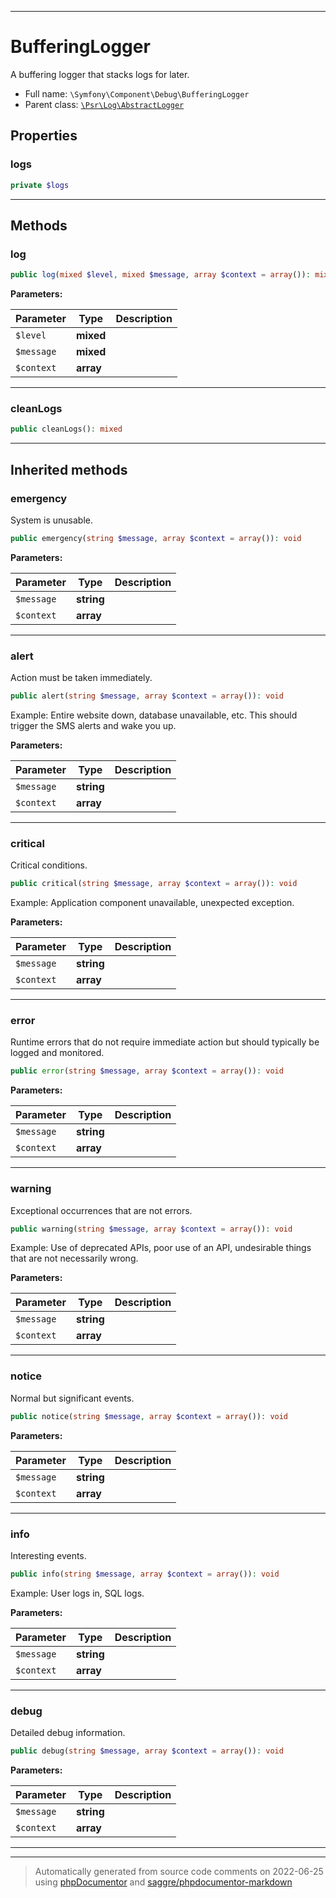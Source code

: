 ***

# BufferingLogger

A buffering logger that stacks logs for later.



* Full name: `\Symfony\Component\Debug\BufferingLogger`
* Parent class: [`\Psr\Log\AbstractLogger`](../../../Psr/Log/AbstractLogger.md)



## Properties


### logs



```php
private $logs
```






***

## Methods


### log



```php
public log(mixed $level, mixed $message, array $context = array()): mixed
```








**Parameters:**

| Parameter | Type | Description |
|-----------|------|-------------|
| `$level` | **mixed** |  |
| `$message` | **mixed** |  |
| `$context` | **array** |  |




***

### cleanLogs



```php
public cleanLogs(): mixed
```











***


## Inherited methods


### emergency

System is unusable.

```php
public emergency(string $message, array $context = array()): void
```








**Parameters:**

| Parameter | Type | Description |
|-----------|------|-------------|
| `$message` | **string** |  |
| `$context` | **array** |  |




***

### alert

Action must be taken immediately.

```php
public alert(string $message, array $context = array()): void
```

Example: Entire website down, database unavailable, etc. This should
trigger the SMS alerts and wake you up.






**Parameters:**

| Parameter | Type | Description |
|-----------|------|-------------|
| `$message` | **string** |  |
| `$context` | **array** |  |




***

### critical

Critical conditions.

```php
public critical(string $message, array $context = array()): void
```

Example: Application component unavailable, unexpected exception.






**Parameters:**

| Parameter | Type | Description |
|-----------|------|-------------|
| `$message` | **string** |  |
| `$context` | **array** |  |




***

### error

Runtime errors that do not require immediate action but should typically
be logged and monitored.

```php
public error(string $message, array $context = array()): void
```








**Parameters:**

| Parameter | Type | Description |
|-----------|------|-------------|
| `$message` | **string** |  |
| `$context` | **array** |  |




***

### warning

Exceptional occurrences that are not errors.

```php
public warning(string $message, array $context = array()): void
```

Example: Use of deprecated APIs, poor use of an API, undesirable things
that are not necessarily wrong.






**Parameters:**

| Parameter | Type | Description |
|-----------|------|-------------|
| `$message` | **string** |  |
| `$context` | **array** |  |




***

### notice

Normal but significant events.

```php
public notice(string $message, array $context = array()): void
```








**Parameters:**

| Parameter | Type | Description |
|-----------|------|-------------|
| `$message` | **string** |  |
| `$context` | **array** |  |




***

### info

Interesting events.

```php
public info(string $message, array $context = array()): void
```

Example: User logs in, SQL logs.






**Parameters:**

| Parameter | Type | Description |
|-----------|------|-------------|
| `$message` | **string** |  |
| `$context` | **array** |  |




***

### debug

Detailed debug information.

```php
public debug(string $message, array $context = array()): void
```








**Parameters:**

| Parameter | Type | Description |
|-----------|------|-------------|
| `$message` | **string** |  |
| `$context` | **array** |  |




***


***
> Automatically generated from source code comments on 2022-06-25 using [phpDocumentor](http://www.phpdoc.org/) and [saggre/phpdocumentor-markdown](https://github.com/Saggre/phpDocumentor-markdown)
